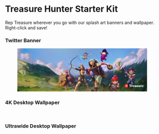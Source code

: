 # Treasure Hunter Starter Kit

Rep Treasure wherever you go with our splash art banners and wallpaper. Right-click and save!

### Twitter Banner

<figure><img src="../.gitbook/assets/Treasure_Twitter_Banner_1500x500 (1).png" alt=""><figcaption></figcaption></figure>

### 4K Desktop Wallpaper&#x20;

<figure><img src="../.gitbook/assets/Treasure_Wallpaper_Desktop_4K_3840x2160.png" alt=""><figcaption></figcaption></figure>

### Ultrawide Desktop Wallpaper

<figure><img src="../.gitbook/assets/Treasure_Wallpaper_Desktop_Ultrawide_3440x1440.png" alt=""><figcaption></figcaption></figure>
